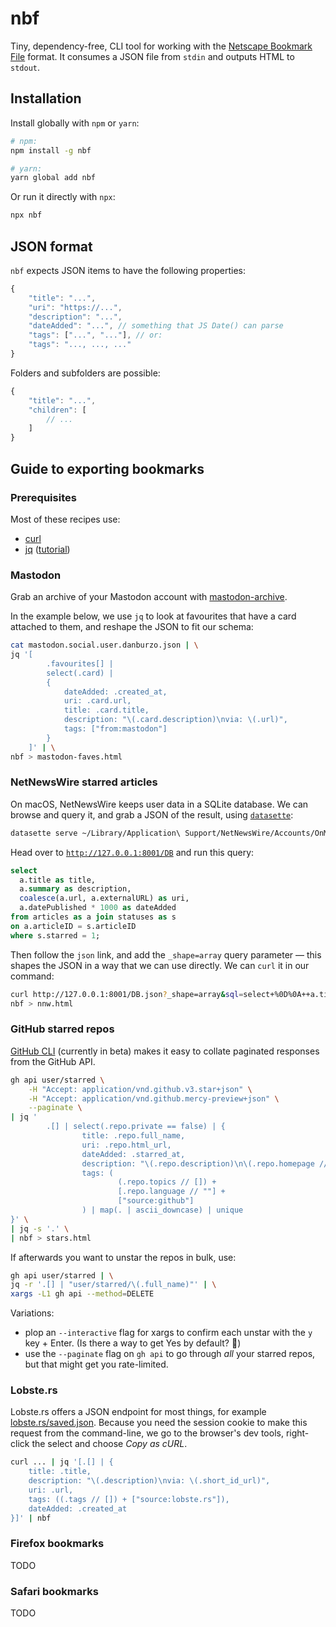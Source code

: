 # nbf

Tiny, dependency-free, CLI tool for working with the [Netscape Bookmark File](https://docs.microsoft.com/en-us/previous-versions/windows/internet-explorer/ie-developer/platform-apis/aa753582(v=vs.85)?redirectedfrom=MSDN) format. It consumes a JSON file from `stdin` and outputs HTML to `stdout`.

## Installation

Install globally with `npm` or `yarn`:

```bash
# npm:
npm install -g nbf

# yarn:
yarn global add nbf
```

Or run it directly with `npx`:

```bash
npx nbf
```

## JSON format

`nbf` expects JSON items to have the following properties:

```js
{
	"title": "...",
	"uri": "https://...",
	"description": "...",
	"dateAdded": "...", // something that JS Date() can parse 
	"tags": ["...", "..."], // or:
	"tags": "..., ..., ..."
}
```

Folders and subfolders are possible: 

```js
{
	"title": "...",
	"children": [
		// ...
	]
}
```

## Guide to exporting bookmarks

### Prerequisites

Most of these recipes use: 

* [curl](https://curl.haxx.se/)
* [jq](https://stedolan.github.io/jq/) ([tutorial](
https://programminghistorian.org/en/lessons/json-and-jq))

### Mastodon 

Grab an archive of your Mastodon account with [mastodon-archive](https://github.com/kensanata/mastodon-backup).

In the example below, we use `jq` to look at favourites that have a card attached to them, and reshape the JSON to fit our schema:

```bash
cat mastodon.social.user.danburzo.json | \
jq '[
		.favourites[] | 
		select(.card) | 
		{ 
			dateAdded: .created_at, 
			uri: .card.url, 
			title: .card.title, 
			description: "\(.card.description)\nvia: \(.url)",
			tags: ["from:mastodon"] 
		}
	]' | \
nbf > mastodon-faves.html
```

### NetNewsWire starred articles

On macOS, NetNewsWire keeps user data in a SQLite database. We can browse and query it, and grab a JSON of the result, using [`datasette`](https://github.com/simonw/datasette): 

```bash
datasette serve ~/Library/Application\ Support/NetNewsWire/Accounts/OnMyMac/DB.sqlite3
```

Head over to [`http://127.0.0.1:8001/DB`](http://127.0.0.1:8001/DB) and run this query:

```sql
select 
  a.title as title, 
  a.summary as description, 
  coalesce(a.url, a.externalURL) as uri,
  a.datePublished * 1000 as dateAdded
from articles as a join statuses as s 
on a.articleID = s.articleID 
where s.starred = 1;
```

Then follow the `json` link, and add the `_shape=array` query parameter — this shapes the JSON in a way that we can use directly. We can `curl` it in our command:

```bash
curl http://127.0.0.1:8001/DB.json?_shape=array&sql=select+%0D%0A++a.title+as+title%2C+%0D%0A++a.summary+as+description%2C+%0D%0A++coalesce(a.url%2C+a.externalURL)+as+uri%2C%0D%0A++a.datePublished+*+1000+as+dateAdded%0D%0Afrom+articles+as+a+join+statuses+as+s+%0D%0Aon+a.articleID+%3D+s.articleID+%0D%0Awhere+s.starred+%3D+1%3B -nS | \
nbf > nnw.html
```

### GitHub starred repos

[GitHub CLI](https://cli.github.com/) (currently in beta) makes it easy to collate paginated responses from the GitHub API.

```bash
gh api user/starred \
	-H "Accept: application/vnd.github.v3.star+json" \
	-H "Accept: application/vnd.github.mercy-preview+json" \
	--paginate \
| jq '
        .[] | select(.repo.private == false) | {
                title: .repo.full_name,
                uri: .repo.html_url,
                dateAdded: .starred_at,
                description: "\(.repo.description)\n\(.repo.homepage // "")",
                tags: (
                        (.repo.topics // []) +
                        [.repo.language // ""] +
                        ["source:github"]
                ) | map(. | ascii_downcase) | unique
}' \
| jq -s '.' \
| nbf > stars.html
```

If afterwards you want to unstar the repos in bulk, use:

```bash
gh api user/starred | \
jq -r '.[] | "user/starred/\(.full_name)"' | \
xargs -L1 gh api --method=DELETE
```

Variations: 

* plop an `--interactive` flag for xargs to confirm each unstar with the `y` key + Enter. (Is there a way to get Yes by default? 🤔)
* use the `--paginate` flag on `gh api` to go through *all* your starred repos, but that might get you rate-limited.

### Lobste.rs

Lobste.rs offers a JSON endpoint for most things, for example [lobste.rs/saved.json](https://lobste.rs/saved.json). Because you need the session cookie to make this request from the command-line, we go to the browser's dev tools, right-click the select and choose _Copy as cURL_. 

```bash
curl ... | jq '[.[] | {
	title: .title,
	description: "\(.description)\nvia: \(.short_id_url)",
	uri: .url,
	tags: ((.tags // []) + ["source:lobste.rs"]),
	dateAdded: .created_at
}]' | nbf
```

### Firefox bookmarks

TODO

### Safari bookmarks

TODO
